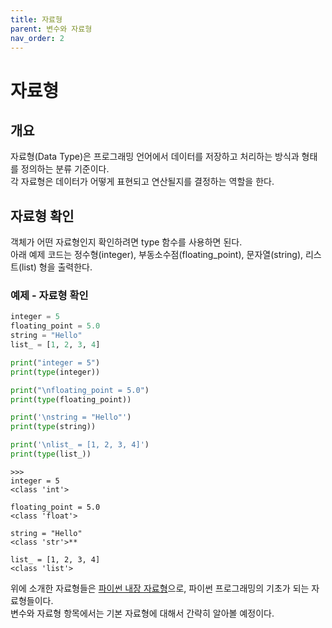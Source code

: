 ```yaml
---
title: 자료형
parent: 변수와 자료형
nav_order: 2
---
```


# 자료형

## 개요

자료형(Data Type)은 프로그래밍 언어에서 데이터를 저장하고 처리하는 방식과 형태를 정의하는 분류 기준이다.  
각 자료형은 데이터가 어떻게 표현되고 연산될지를 결정하는 역할을 한다.

## 자료형 확인

객체가 어떤 자료형인지 확인하려면 type 함수를 사용하면 된다.  
아래 예제 코드는 정수형(integer), 부동소수점(floating_point), 문자열(string), 리스트(list) 형을 출력한다.

### 예제 - 자료형 확인

```python
integer = 5
floating_point = 5.0
string = "Hello"
list_ = [1, 2, 3, 4]

print("integer = 5")
print(type(integer))

print("\nfloating_point = 5.0")
print(type(floating_point))

print('\nstring = "Hello"')
print(type(string))

print('\nlist_ = [1, 2, 3, 4]')
print(type(list_))
```
```
>>>
integer = 5
<class 'int'>

floating_point = 5.0
<class 'float'>

string = "Hello"
<class 'str'>**

list_ = [1, 2, 3, 4]
<class 'list'>
```
위에 소개한 자료형들은 [파이썬 내장 자료형](../추가_자료/파이썬_내장_자료형.md)으로, 파이썬 프로그래밍의 기초가 되는 자료형들이다.  
변수와 자료형 항목에서는 기본 자료형에 대해서 간략히 알아볼 예정이다.  